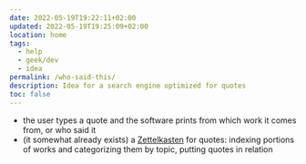 ```yaml
---
date: 2022-05-19T19:22:11+02:00
updated: 2022-05-19T19:25:09+02:00
location: home
tags:
  - help
  - geek/dev
  - idea
permalink: /who-said-this/
description: Idea for a search engine optimized for quotes
toc: false
---
```

- the user types a quote and the software prints from which work it comes from, or who said it
- (it somewhat already exists) a [Zettelkasten](Zettelkasten.md) for quotes: indexing portions of works and categorizing them by topic, putting quotes in relation
